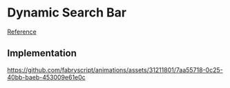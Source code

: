# Dynamic Search Bar

[Reference](https://x.com/0xDesigner/status/1792644393536528761)

## Implementation
https://github.com/fabryscript/animations/assets/31211801/7aa55718-0c25-40bb-baeb-453009e61e0c
